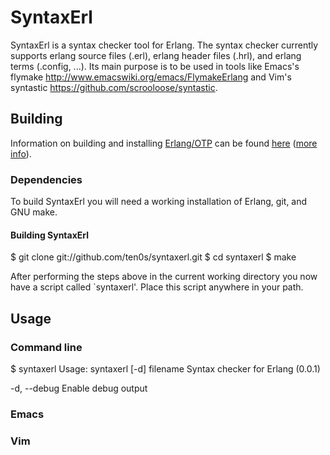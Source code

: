 SyntaxErl
=========

SyntaxErl is a syntax checker tool for Erlang. The syntax checker currently supports erlang source files (.erl), erlang header files (.hrl), and erlang terms (.config, ...). Its main purpose is to be used in tools like Emacs's flymake http://www.emacswiki.org/emacs/FlymakeErlang and Vim's syntastic https://github.com/scrooloose/syntastic.

Building
--------

Information on building and installing [Erlang/OTP](http://www.erlang.org)
can be found [here](https://github.com/erlang/otp/wiki/Installation)
([more info](https://github.com/erlang/otp/blob/master/INSTALL.md)).

### Dependencies

To build SyntaxErl you will need a working installation of Erlang, git, and GNU make.

#### Building SyntaxErl

$ git clone git://github.com/ten0s/syntaxerl.git
$ cd syntaxerl
$ make

After performing the steps above in the current working directory you now
have a script called `syntaxerl'. Place this script anywhere in your path.

Usage
-----

### Command line

$ syntaxerl
Usage: syntaxerl [-d] filename
Syntax checker for Erlang (0.0.1)

  -d, --debug    Enable debug output

### Emacs

### Vim

